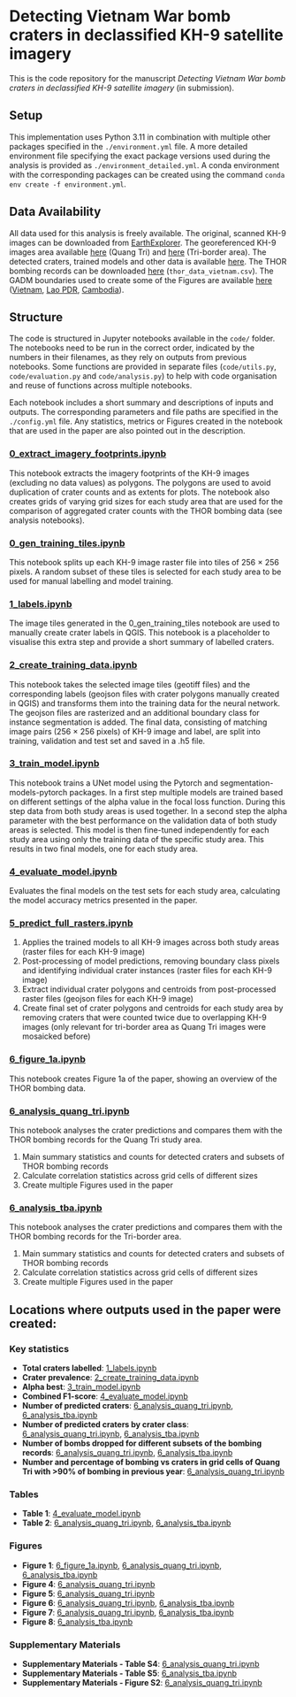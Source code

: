 # Detecting Vietnam War bomb craters in declassified KH-9 satellite imagery

This is the code repository for the manuscript *Detecting Vietnam War bomb craters in declassified KH-9 satellite imagery* (in submission).

## Setup
This implementation uses Python 3.11 in combination with multiple other packages specified in the `./environment.yml` file. A more detailed environment file specifying the exact package versions used during the analysis is provided as `./environment_detailed.yml`. A conda environment with the corresponding packages can be created using the command `conda env create -f environment.yml`.

## Data Availability
All data used for this analysis is freely available. The original, scanned KH-9 images can be downloaded from [EarthExplorer](https://earthexplorer.usgs.gov/). The georeferenced KH-9 images area available [here](https://doi.org/10.7488/ds/7682) (Quang Tri) and [here](https://doi.org/10.7488/ds/7683) (Tri-border area). The detected craters, trained models and other data is available [here](10.5281/zenodo.10629987). The THOR bombing records can be downloaded [here](https://data.world/datamil/vietnam-war-thor-data) (`thor_data_vietnam.csv`). The GADM boundaries used to create some of the Figures are available [here](https://gadm.org) ([Vietnam](https://geodata.ucdavis.edu/gadm/gadm4.1/json/gadm41_VNM_0.json), [Lao PDR](https://geodata.ucdavis.edu/gadm/gadm4.1/json/gadm41_LAO_0.json), [Cambodia](https://geodata.ucdavis.edu/gadm/gadm4.1/json/gadm41_KHM_0.json)).

## Structure
The code is structured in Jupyter notebooks available in the `code/` folder. The notebooks need to be run in the correct order, indicated by the numbers in their filenames, as they rely on outputs from previous notebooks. Some functions are provided in separate files (`code/utils.py`, `code/evaluation.py` and `code/analysis.py`) to help with code organisation and reuse of functions across multiple notebooks.

Each notebook includes a short summary and descriptions of inputs and outputs. The corresponding parameters and file paths are specified in the `./config.yml` file. Any statistics, metrics or Figures created in the notebook that are used in the paper are also pointed out in the description. 

### [0_extract_imagery_footprints.ipynb](code/0_extract_imagery_footprints.ipynb)
This notebook extracts the imagery footprints of the KH-9 images (excluding no data values) as polygons. The polygons are used to avoid duplication of crater counts and as extents for plots. The notebook also creates grids of varying grid sizes for each study area that are used for the comparison of aggregated crater counts with the THOR bombing data (see analysis notebooks).

### [0_gen_training_tiles.ipynb](code/0_gen_training_tiles.ipynb)
This notebook splits up each KH-9 image raster file into tiles of 256 $\times$ 256 pixels. A random subset of these tiles is selected for each study area to be used for manual labelling and model training.

### [1_labels.ipynb](code/1_labels.ipynb)
The image tiles generated in the 0_gen_training_tiles notebook are used to manually create crater labels in QGIS. This notebook is a placeholder to visualise this extra step and provide a short summary of labelled craters.

### [2_create_training_data.ipynb](code/2_create_training_data.ipynb)
This notebook takes the selected image tiles (geotiff files) and the corresponding labels (geojson files with crater polygons manually created in QGIS) and transforms them into the training data for the neural network. The geojson files are rasterized and an additional boundary class for instance segmentation is added. The final data, consisting of matching image pairs (256 $\times$ 256 pixels) of KH-9 image and label, are split into training, validation and test set and saved in a .h5 file. 

### [3_train_model.ipynb](code/3_train_model.ipynb)
This notebook trains a UNet model using the Pytorch and segmentation-models-pytorch packages. In a first step multiple models are trained based on different settings of the alpha value in the focal loss function. During this step data from both study areas is used together. In a second step the alpha parameter with the best performance on the validation data of both study areas is selected. This model is then fine-tuned independently for each study area using only the training data of the specific study area. This results in two final models, one for each study area.

### [4_evaluate_model.ipynb](code/4_evaluate_model.ipynb)
Evaluates the final models on the test sets for each study area, calculating the model accuracy metrics presented in the paper.

### [5_predict_full_rasters.ipynb](code/5_predict_full_rasters.ipynb)
1) Applies the trained models to all KH-9 images across both study areas (raster files for each KH-9 image)
2) Post-processing of model predictions, removing boundary class pixels and identifying individual crater instances (raster files for each KH-9 image)
3) Extract individual crater polygons and centroids from post-processed raster files (geojson files for each KH-9 image)
4) Create final set of crater polygons and centroids for each study area by removing craters that were counted twice due to overlapping KH-9 images (only relevant for tri-border area as Quang Tri images were mosaicked before) 

### [6_figure_1a.ipynb](code/6_figure_1a.ipynb)
This notebook creates Figure 1a of the paper, showing an overview of the THOR bombing data.

### [6_analysis_quang_tri.ipynb](code/6_analysis_quang_tri.ipynb)
This notebook analyses the crater predictions and compares them with the THOR bombing records for the Quang Tri study area.
1) Main summary statistics and counts for detected craters and subsets of THOR bombing records
2) Calculate correlation statistics across grid cells of different sizes
3) Create multiple Figures used in the paper

### [6_analysis_tba.ipynb](code/6_analysis_tba.ipynb)
This notebook analyses the crater predictions and compares them with the THOR bombing records for the Tri-border area.
1) Main summary statistics and counts for detected craters and subsets of THOR bombing records
2) Calculate correlation statistics across grid cells of different sizes
3) Create multiple Figures used in the paper

## Locations where outputs used in the paper were created:
### Key statistics
* **Total craters labelled**: [1_labels.ipynb](code/1_labels.ipynb)
* **Crater prevalence**: [2_create_training_data.ipynb](code/2_create_training_data.ipynb)
* **Alpha best**: [3_train_model.ipynb](code/3_train_model.ipynb)
* **Combined F1-score**: [4_evaluate_model.ipynb](code/4_evaluate_model.ipynb)
* **Number of predicted craters**: [6_analysis_quang_tri.ipynb](code/6_analysis_quang_tri.ipynb), [6_analysis_tba.ipynb](code/6_analysis_tba.ipynb)
* **Number of predicted craters by crater class**: [6_analysis_quang_tri.ipynb](code/6_analysis_quang_tri.ipynb), [6_analysis_tba.ipynb](code/6_analysis_tba.ipynb)
* **Number of bombs dropped for different subsets of the bombing records**: [6_analysis_quang_tri.ipynb](code/6_analysis_quang_tri.ipynb), [6_analysis_tba.ipynb](code/6_analysis_tba.ipynb)
* **Number and percentage of bombing vs craters in grid cells of Quang Tri with >90% of bombing in previous year**: [6_analysis_quang_tri.ipynb](code/6_analysis_quang_tri.ipynb)

### Tables
* **Table 1**: [4_evaluate_model.ipynb](code/4_evaluate_model.ipynb)
* **Table 2**: [6_analysis_quang_tri.ipynb](code/6_analysis_quang_tri.ipynb), [6_analysis_tba.ipynb](code/6_analysis_tba.ipynb)

### Figures
* **Figure 1**: [6_figure_1a.ipynb](code/6_figure_1a.ipynb), [6_analysis_quang_tri.ipynb](code/6_analysis_quang_tri.ipynb), [6_analysis_tba.ipynb](code/6_analysis_tba.ipynb)
* **Figure 4**: [6_analysis_quang_tri.ipynb](code/6_analysis_quang_tri.ipynb)
* **Figure 5**: [6_analysis_quang_tri.ipynb](code/6_analysis_quang_tri.ipynb)
* **Figure 6**: [6_analysis_quang_tri.ipynb](code/6_analysis_quang_tri.ipynb), [6_analysis_tba.ipynb](code/6_analysis_tba.ipynb)
* **Figure 7**: [6_analysis_quang_tri.ipynb](code/6_analysis_quang_tri.ipynb), [6_analysis_tba.ipynb](code/6_analysis_tba.ipynb)
* **Figure 8**: [6_analysis_tba.ipynb](code/6_analysis_tba.ipynb)

### Supplementary Materials
* **Supplementary Materials - Table S4**: [6_analysis_quang_tri.ipynb](code/6_analysis_quang_tri.ipynb)
* **Supplementary Materials - Table S5**: [6_analysis_tba.ipynb](code/6_analysis_tba.ipynb)
* **Supplementary Materials - Figure S2**: [6_analysis_quang_tri.ipynb](code/6_analysis_quang_tri.ipynb)

